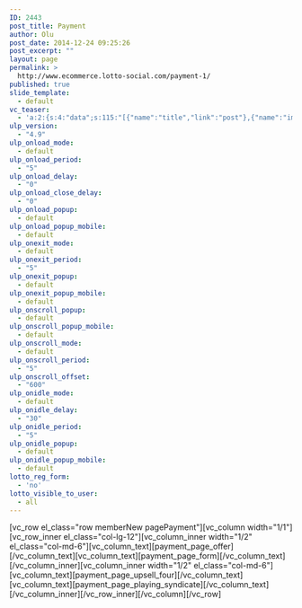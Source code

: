```yaml
---
ID: 2443
post_title: Payment
author: Olu
post_date: 2014-12-24 09:25:26
post_excerpt: ""
layout: page
permalink: >
  http://www.ecommerce.lotto-social.com/payment-1/
published: true
slide_template:
  - default
vc_teaser:
  - 'a:2:{s:4:"data";s:115:"[{"name":"title","link":"post"},{"name":"image","image":"featured","link":"none"},{"name":"text","mode":"excerpt"}]";s:7:"bgcolor";s:0:"";}'
ulp_version:
  - "4.9"
ulp_onload_mode:
  - default
ulp_onload_period:
  - "5"
ulp_onload_delay:
  - "0"
ulp_onload_close_delay:
  - "0"
ulp_onload_popup:
  - default
ulp_onload_popup_mobile:
  - default
ulp_onexit_mode:
  - default
ulp_onexit_period:
  - "5"
ulp_onexit_popup:
  - default
ulp_onexit_popup_mobile:
  - default
ulp_onscroll_popup:
  - default
ulp_onscroll_popup_mobile:
  - default
ulp_onscroll_mode:
  - default
ulp_onscroll_period:
  - "5"
ulp_onscroll_offset:
  - "600"
ulp_onidle_mode:
  - default
ulp_onidle_delay:
  - "30"
ulp_onidle_period:
  - "5"
ulp_onidle_popup:
  - default
ulp_onidle_popup_mobile:
  - default
lotto_reg_form:
  - 'no'
lotto_visible_to_user:
  - all
---
```

[vc_row el_class="row memberNew pagePayment"][vc_column width="1/1"][vc_row_inner el_class="col-lg-12"][vc_column_inner width="1/2" el_class="col-md-6"][vc_column_text][payment_page_offer][/vc_column_text][vc_column_text][payment_page_form][/vc_column_text][/vc_column_inner][vc_column_inner width="1/2" el_class="col-md-6"][vc_column_text][payment_page_upsell_four][/vc_column_text][vc_column_text][payment_page_playing_syndicate][/vc_column_text][/vc_column_inner][/vc_row_inner][/vc_column][/vc_row]